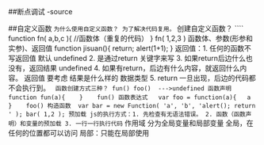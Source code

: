 ##断点调试   -source

##自定义函数
    ``` 为什么使用自定义函数？
        为了解决代码复用。
    ``` 创建自定义函数？
        ```` function fn( a,b,c ){   //函数体（重复的代码）   }
             fn( 1,2,3 )
             函数体、参数(形参和实参)、返回值
             function jisuan(){  return;     alert(1+1);  }
             返回值：1. 任何的函数不写返回值  默认  undefined
                     2. 是通过return 关键字来写
                     3. 如果return后边什么也没有，返回结果 undefined
                     4. 如果有return，后边有什么内容，就返回什么内容。
                        返回值 要考虑 结果是什么样的 数据类型
                     5. return 一旦出现，后边的代码都不会执行到。
        ```  函数创建方式三种？
                    fun()
                    foo()  --->undefined
             函数声明  function fun(a){    }    fun()
             函数表达式   var foo = function(a){   a  }    foo()
             构造函数  var bar = new Function( 'a', 'b', 'alert(); return ' );
                        bar( 1,2 );
             预加载
               js的执行方式：1. 先检查有无语法错误。 2. 函数（函数声明）和变量的预加载
               3. 一行一行执行代码
        ``` 作用域
               分为全局变量和局部变量
               全局，在任何的位置都可以访问
               局部：只能在局部使用














